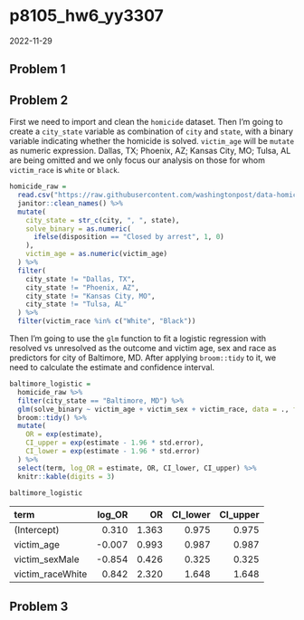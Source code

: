 p8105_hw6_yy3307
================
2022-11-29

## Problem 1

## Problem 2

First we need to import and clean the `homicide` dataset. Then I’m going
to create a `city_state` variable as combination of `city` and `state`,
with a binary variable indicating whether the homicide is solved.
`victim_age` will be `mutate` as numeric expression. Dallas, TX;
Phoenix, AZ; Kansas City, MO; Tulsa, AL are being omitted and we only
focus our analysis on those for whom `victim_race` is `white` or
`black`.

``` r
homicide_raw = 
  read.csv("https://raw.githubusercontent.com/washingtonpost/data-homicides/master/homicide-data.csv") %>% 
  janitor::clean_names() %>% 
  mutate(
    city_state = str_c(city, ", ", state),
    solve_binary = as.numeric(
      ifelse(disposition == "Closed by arrest", 1, 0)
    ),
    victim_age = as.numeric(victim_age)
  ) %>% 
  filter(
    city_state != "Dallas, TX", 
    city_state != "Phoenix, AZ", 
    city_state != "Kansas City, MO", 
    city_state != "Tulsa, AL"
  ) %>% 
  filter(victim_race %in% c("White", "Black"))
```

Then I’m going to use the `glm` function to fit a logistic regression
with resolved vs unresolved as the outcome and victim age, sex and race
as predictors for city of Baltimore, MD. After applying `broom::tidy` to
it, we need to calculate the estimate and confidence interval.

``` r
baltimore_logistic =
  homicide_raw %>% 
  filter(city_state == "Baltimore, MD") %>% 
  glm(solve_binary ~ victim_age + victim_sex + victim_race, data = ., family = binomial()) %>% 
  broom::tidy() %>% 
  mutate(
    OR = exp(estimate),
    CI_upper = exp(estimate - 1.96 * std.error),
    CI_lower = exp(estimate - 1.96 * std.error)
  ) %>% 
  select(term, log_OR = estimate, OR, CI_lower, CI_upper) %>% 
  knitr::kable(digits = 3)

baltimore_logistic
```

| term             | log_OR |    OR | CI_lower | CI_upper |
|:-----------------|-------:|------:|---------:|---------:|
| (Intercept)      |  0.310 | 1.363 |    0.975 |    0.975 |
| victim_age       | -0.007 | 0.993 |    0.987 |    0.987 |
| victim_sexMale   | -0.854 | 0.426 |    0.325 |    0.325 |
| victim_raceWhite |  0.842 | 2.320 |    1.648 |    1.648 |

## Problem 3
